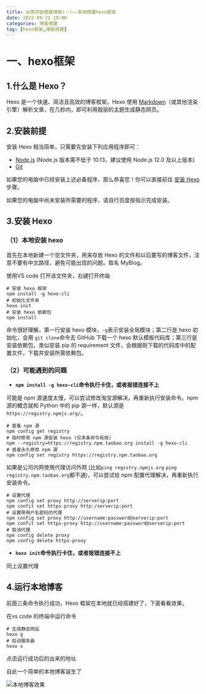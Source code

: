 ```yaml
---
title: 从零开始搭建博客(一)——本地搭建hexo框架
date: 2022-09-22 19:00
categories: 博客搭建
tag: [hexo框架,博客搭建] 
---
```


# 一、hexo框架

## 1.什么是 Hexo？

Hexo 是一个快速、简洁且高效的博客框架。Hexo 使用 [Markdown](http://daringfireball.net/projects/markdown/)（或其他渲染引擎）解析文章，在几秒内，即可利用靓丽的主题生成静态网页。

## 2.安装前提

安装 Hexo 相当简单，只需要先安装下列应用程序即可：

- [Node.js](http://nodejs.org/) (Node.js 版本需不低于 10.13，建议使用 Node.js 12.0 及以上版本)
- [Git](http://git-scm.com/)

如果您的电脑中已经安装上述必备程序，那么恭喜您！你可以直接前往 [安装 Hexo](https://hexo.io/zh-cn/docs/#安装-Hexo) 步骤。

如果您的电脑中尚未安装所需要的程序，请自行百度按指示完成安装。

## 3.安装 Hexo

### （1）本地安装 hexo

首先在本地新建一个空文件夹，用来存放 Hexo 的文件和以后要写的博客文件，注意不要有中文路径，避免可能出现的问题。取名 MyBlog。

使用VS code 打开该文件夹，右键打开终端

```
# 安装 hexo 框架
npm install -g hexo-cli
# 初始化文件夹
hexo init
# 安装 hexo 依赖包
npm install
```

命令很好理解，第一行安装 hexo 模块，`-g`表示安装全局模块；第二行是 hexo 初始化，会用 `git clone`命令去 GitHub 下载一个 hexo 默认模板代码库；第三行是安装依赖包，类似安装 pip 的 requirement 文件，会根据刚下载的代码库中的配置文件，下载并安装所需依赖包。

### （2）可能遇到的问题

- **`npm install -g hexo-cli`命令执行卡住，或者报错连接不上**

可能是 npm 源速度太慢，可以尝试修改淘宝源解决，再重新执行安装命令。npm 源的概念就和 Python 中的 pip 源一样，默认源是`https://registry.npmjs.org/`。

```
# 查看 npm 源
npm config get registry
# 临时修改 npm 源安装 hexo (仅本条命令有效)
npm --registry=https://registry.npm.taobao.org install -g hexo-cli
# 或者永久修改 npm 源
npm config set registry https://registry.npm.taobao.org
```

如果是公司内网使用代理访问外网 (比如`ping registry.npmjs.org` `ping registry.npm.taobao.org`都不通)，可以尝试给 npm 配置代理解决，再重新执行安装命令。

```
# 设置代理
npm config set proxy http://serverip:port
npm confit set https-proxy http:/serverip:port
# 设置带用户名密码的代理
npm config set proxy http://username:password@serverip:port
npm confit set https-proxy http://username:password@serverip:port
# 取消代理
npm config delete proxy
npm config delete https-proxy
```

- **`hexo init`命令执行卡住，或者报错连接不上**

同上设置代理

## 4.运行本地博客

前面三条命令执行成功，Hexo 框架在本地就已经搭建好了，下面看看效果。

在vs code 的终端中运行命令

```
# 生成静态网站
hexo g
# 启动服务器
hexo s
```

点击运行成功后的出来的地址

自此一个简单的本地博客诞生了

![本地博客效果](https://cdn.jsdelivr.net/gh/DarknessZY/myblog@master/img/image-20201220204625063.png)